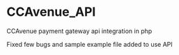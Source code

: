 # CCAvenue_API
CCAvenue payment gateway api integration in php

Fixed few  bugs and sample example file added to use API
